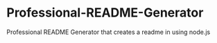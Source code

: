 # Professional-README-Generator
Professional README Generator that creates a readme in using node.js 
